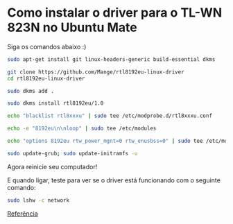 # Como instalar o driver para o TL-WN 823N no Ubuntu Mate
Siga os comandos abaixo :)


```bash
sudo apt-get install git linux-headers-generic build-essential dkms
```

```bash
git clone https://github.com/Mange/rtl8192eu-linux-driver
cd rtl8192eu-linux-driver
```

```bash
sudo dkms add .
```

```bash
sudo dkms install rtl8192eu/1.0
```

```bash
echo "blacklist rtl8xxxu" | sudo tee /etc/modprobe.d/rtl8xxxu.conf
```

```bash
echo -e "8192eu\n\nloop" | sudo tee /etc/modules
```

```bash
echo "options 8192eu rtw_power_mgnt=0 rtw_enusbss=0" | sudo tee /etc/modprobe.d/8192eu.conf
```

```bash
sudo update-grub; sudo update-initramfs -u
```

Agora reinicie seu computador!

E quando ligar, teste para ver se o driver está funcionando com o seguinte comando:

```bash
sudo lshw -c network
```

[Referência](https://askubuntu.com/questions/1211157/how-do-i-get-a-tp-link-tl-wn823n-v3-wireless-adapter-working)